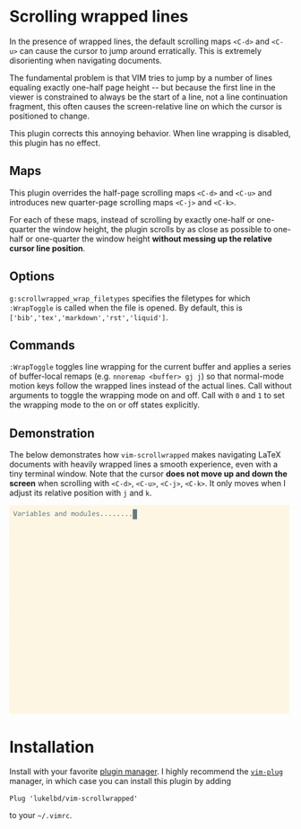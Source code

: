 # Scrolling wrapped lines
In the presence of wrapped lines, the default scrolling maps `<C-d>` and
`<C-u>` can cause
the cursor to jump around erratically. This is extremely disorienting
when navigating documents.

The fundamental problem is that VIM tries to
jump by a number of lines equaling exactly one-half page height
-- but because the first line in the viewer
is constrained to always be the start of a line, not a line continuation
fragment, this often causes the screen-relative line on which the cursor is positioned
to change.

This plugin corrects this annoying behavior.
When line wrapping is disabled, this plugin has no effect.

## Maps
This plugin overrides the half-page scrolling maps `<C-d>` and `<C-u>` and
introduces new quarter-page scrolling maps `<C-j>` and `<C-k>`.

For each of these maps, instead of scrolling by exactly
one-half or one-quarter the window height, the plugin scrolls
by as close as possible to one-half or one-quarter
the window height **without messing up the relative cursor line position**.

## Options
`g:scrollwrapped_wrap_filetypes` specifies the filetypes for which `:WrapToggle` is called when the file is opened. By default, this is `['bib','tex','markdown','rst','liquid']`.

## Commands
`:WrapToggle` toggles line wrapping for the current buffer and applies a series of buffer-local remaps (e.g. `nnoremap <buffer> gj j`) so that normal-mode motion keys follow the wrapped lines instead of the actual lines. Call without arguments to toggle the wrapping mode on and off. Call with `0` and `1` to set the wrapping mode to the on or off states explicitly.
## Demonstration
The below demonstrates how `vim-scrollwrapped` makes navigating LaTeX
documents with heavily wrapped lines a smooth experience, even with a tiny
terminal window. Note that the cursor **does not move up and down the screen**
when scrolling with `<C-d>`, `<C-u>`, `<C-j>`, `<C-k>`. It only moves when I adjust its
relative position with `j` and `k`.

<!-- ![](rec.gif) -->
<img src="light.gif" width="500">

# Installation
Install with your favorite [plugin manager](https://vi.stackexchange.com/questions/388/what-is-the-difference-between-the-vim-plugin-managers).
I highly recommend the [`vim-plug`](https://github.com/junegunn/vim-plug) manager,
in which case you can install this plugin by adding
```
Plug 'lukelbd/vim-scrollwrapped'
```
to your `~/.vimrc`.

